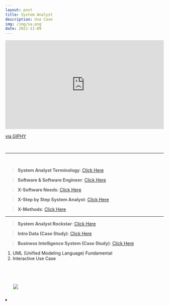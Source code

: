 ```yaml
---
layout: post
title: System Analyst
description: Use Case
img: /img/sa.png
date: 2021-11-09
---
```



<div style="width:100%;height:0;padding-bottom:56%;position:relative;"><iframe src="https://giphy.com/embed/rytLWOErAX1F6" width="100%" height="100%" style="position:absolute" frameBorder="0" class="giphy-embed" allowFullScreen></iframe></div><p><a href="https://giphy.com/gifs/nasa-space-galaxies-rytLWOErAX1F6">via GIPHY</a></p>

<Br>

 __________
  
<Br> 

> **System Analyst Terminology**: <a href="https://github.com/itsmecevi/saterminology/blob/main/saterminology.pdf">Click Here</a>
 
> **Software & Software Engineer**: <a href="https://github.com/itsmecevi/software/blob/main/software.pdf">Click Here</a>
 
> **X-Software Needs**: <a href="">Click Here</a>
 
> **X-Step by Step System Analyst**: <a href="">Click Here</a>
 
> **X-Methods**: <a href="">Click Here</a>
 
__________
 
> **System Analyst Rockstar**: <a href="https://www.canva.com/design/DAEvOfwOrnA/1Vx0ddwmEt8Qpqmshp9n6w/view?utm_content=DAEvOfwOrnA&utm_campaign=designshare&utm_medium=link&utm_source=publishsharelink">Click Here</a>
 
 
> **Intro Data (Case Study)**: <a href="https://github.com/itsmecevi/data1o1/blob/main/data1o1.pdf">Click Here</a>
 

> **Business Intelligence System (Case Study)**: <a href="https://github.com/itsmecevi/widya-bi/blob/main/Widya-BI101.pdf">Click Here</a>
 

 
 1. UML (Unified Modeling Language) Fundamental
 2. Interactive Use Case
<Br> 
  

<Br>
  
<img class="col one right" src="/img/logo-widya-analytics.png" style="padding:25px">

<Br>


<li>
<a id="icon" href="https://github.com/itsmecevi" target="_blank"><i class="fa fa-github fa-fw fa-2x"></i></a>
</li>

